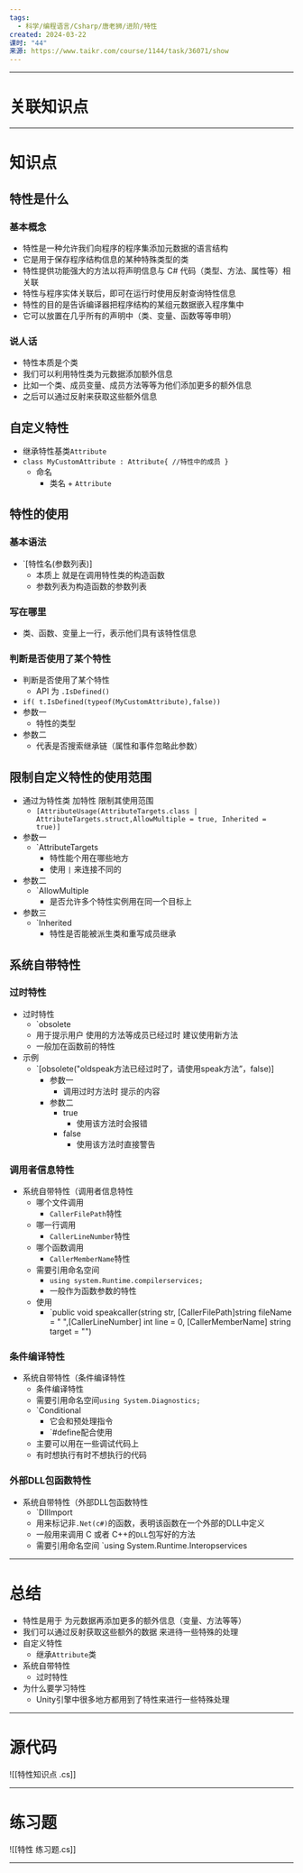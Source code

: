 ```yaml
---
tags:
  - 科学/编程语言/Csharp/唐老狮/进阶/特性
created: 2024-03-22
课时: "44"
来源: https://www.taikr.com/course/1144/task/36071/show
---
```


---
# 关联知识点



---
# 知识点

## 特性是什么

### 基本概念

- 特性是一种允许我们向程序的程序集添加元数据的语言结构
- 它是用于保存程序结构信息的某种特殊类型的类
- 特性提供功能强大的方法以将声明信息与 C# 代码（类型、方法、属性等）相关联
- 特性与程序实体关联后，即可在运行时使用反射查询特性信息
- 特性的目的是告诉编译器把程序结构的某组元数据嵌入程序集中
- 它可以放置在几乎所有的声明中（类、变量、函数等等申明）
### 说人话

- 特性本质是个类
- 我们可以利用特性类为元数据添加额外信息
- 比如一个类、成员变量、成员方法等等为他们添加更多的额外信息
- 之后可以通过反射来获取这些额外信息
## 自定义特性


- 继承特性基类`Attribute`
- `class MyCustomAttribute : Attribute{ //特性中的成员 }`
	- 命名
		- 类名 + `Attribute`
## 特性的使用

### 基本语法
- `[特性名(参数列表)]
	- 本质上 就是在调用特性类的构造函数
	- 参数列表为构造函数的参数列表
### 写在哪里
- 类、函数、变量上一行，表示他们具有该特性信息
### 判断是否使用了某个特性
- 判断是否使用了某个特性
	- API 为 `.IsDefined()`
- `if( t.IsDefined(typeof(MyCustomAttribute),false))`
- 参数一
	- 特性的类型
- 参数二
	- 代表是否搜索继承链（属性和事件忽略此参数）
## 限制自定义特性的使用范围

- 通过为特性类 加特性 限制其使用范围
	- `[AttributeUsage(AttributeTargets.class | AttributeTargets.struct,AllowMultiple = true, Inherited = true)]`
- 参数一
	- `AttributeTargets
		- 特性能个用在哪些地方
		- 使用 `|` 来连接不同的
- 参数二
	- `AllowMultiple
		- 是否允许多个特性实例用在同一个目标上
- 参数三
	- `Inherited
		- 特性是否能被派生类和重写成员继承
## 系统自带特性

### 过时特性

- 过时特性
	- `obsolete
	- 用于提示用户 使用的方法等成员已经过时 建议使用新方法
	- 一般加在函数前的特性
- 示例
	- `[obsolete("oldspeak方法已经过时了，请使用speak方法”，false)]
		- 参数一
			- 调用过时方法时 提示的内容
		- 参数二
			- true
				- 使用该方法时会报错
			- false
				- 使用该方法时直接警告
### 调用者信息特性

- 系统自带特性（调用者信息特性
	- 哪个文件调用
		- `CallerFilePath`特性
	- 哪一行调用
		- `CallerLineNumber`特性
	- 哪个函数调用
		- `CallerMemberName`特性
	- 需要引用命名空间 
		- `using system.Runtime.compilerservices;`
		- 一般作为函数参数的特性
	- 使用
		- `public void speakcaller(string str, [CallerFilePath]string fileName = " ",[CallerLineNumber] int line = 0, [CallerMemberName] string target = "")
### 条件编译特性

- 系统自带特性（条件编译特性
	- 条件编译特性
	- 需要引用命名空间`using System.Diagnostics;`
	- `Conditional
		- 它会和预处理指令 
		- `#define配合使用
	- 主要可以用在一些调试代码上
	- 有时想执行有时不想执行的代码
### 外部DLL包函数特性

- 系统自带特性（外部DLL包函数特性
	- `DllImport
	- 用来标记非`.Net(c#)`的函数，表明该函数在一个外部的DLL中定义
	- 一般用来调用 C 或者 C++的`DLL`包写好的方法
	- 需要引用命名空间 `using System.Runtime.Interopservices

---
# 总结

- 特性是用于 为元数据再添加更多的额外信息（变量、方法等等）
- 我们可以通过反射获取这些额外的数据 来进待一些特殊的处理
- 自定义特性
	- 继承`Attribute`类
- 系统自带特性
	- 过时特性
- 为什么要学习特性
	- Unity引擎中很多地方都用到了特性来进行一些特殊处理

---
# 源代码

![[特性知识点 .cs]]

---
# 练习题

![[特性 练习题.cs]]

---

